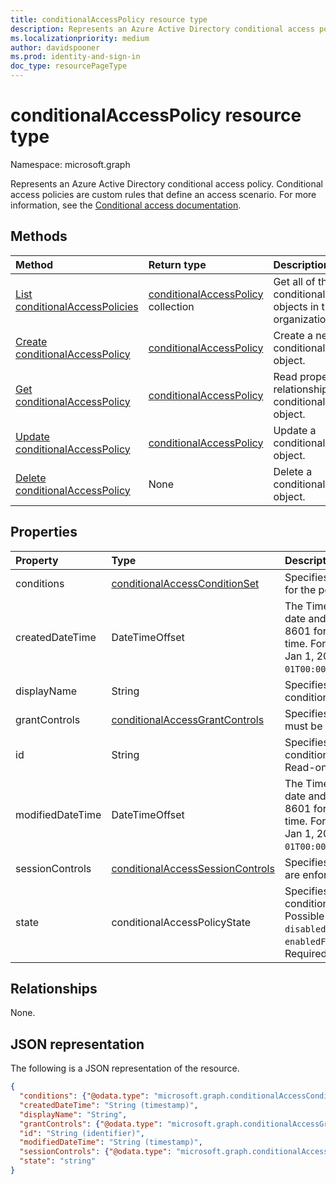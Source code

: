 ```yaml
---
title: conditionalAccessPolicy resource type
description: Represents an Azure Active Directory conditional access policy. Conditional access policies are custom rules that define an access scenario.
ms.localizationpriority: medium
author: davidspooner
ms.prod: identity-and-sign-in
doc_type: resourcePageType
---
```


# conditionalAccessPolicy resource type

Namespace: microsoft.graph

Represents an Azure Active Directory conditional access policy. Conditional access policies are custom rules that define an access scenario. For more information, see the [Conditional access documentation](/azure/active-directory/conditional-access/).

## Methods

| Method                                                                          | Return type                                                      | Description                                                            |
| :------------------------------------------------------------------------------ | :--------------------------------------------------------------- | :--------------------------------------------------------------------- |
| [List conditionalAccessPolicies](../api/conditionalaccessroot-list-policies.md) | [conditionalAccessPolicy](conditionalaccesspolicy.md) collection | Get all of the conditionalAccessPolicies objects in the organization.  |
| [Create conditionalAccessPolicy](../api/conditionalaccessroot-post-policies.md) | [conditionalAccessPolicy](conditionalaccesspolicy.md)            | Create a new conditionalAccessPolicy object.                           |
| [Get conditionalAccessPolicy](../api/conditionalaccesspolicy-get.md)            | [conditionalAccessPolicy](conditionalaccesspolicy.md)            | Read properties and relationships of a conditionalAccessPolicy object. |
| [Update conditionalAccessPolicy](../api/conditionalaccesspolicy-update.md)      | [conditionalAccessPolicy](conditionalaccesspolicy.md)            | Update a conditionalAccessPolicy object.                               |
| [Delete conditionalAccessPolicy](../api/conditionalaccesspolicy-delete.md)      | None                                                             | Delete a conditionalAccessPolicy object.                               |

## Properties

| Property         | Type                                                                    | Description                                                                                                                                                                            |
| :--------------- | :---------------------------------------------------------------------- | :------------------------------------------------------------------------------------------------------------------------------------------------------------------------------------- |
| conditions       | [conditionalAccessConditionSet](conditionalaccessconditionset.md)       | Specifies the rules that must be met for the policy to apply. Required.                                                                                                                |
| createdDateTime  | DateTimeOffset                                                          | The Timestamp type represents date and time information using ISO 8601 format and is always in UTC time. For example, midnight UTC on Jan 1, 2014 is `2014-01-01T00:00:00Z`. Readonly. |
| displayName      | String                                                                  | Specifies a display name for the conditionalAccessPolicy object.                                                                                                                       |
| grantControls    | [conditionalAccessGrantControls](conditionalaccessgrantcontrols.md)     | Specifies the grant controls that must be fulfilled to pass the policy.                                                                                                                |
| id               | String                                                                  | Specifies the identifier of a conditionalAccessPolicy object. Read-only.                                                                                                               |
| modifiedDateTime | DateTimeOffset                                                          | The Timestamp type represents date and time information using ISO 8601 format and is always in UTC time. For example, midnight UTC on Jan 1, 2014 is `2014-01-01T00:00:00Z`. Readonly. |
| sessionControls  | [conditionalAccessSessionControls](conditionalaccesssessioncontrols.md) | Specifies the session controls that are enforced after sign-in.                                                                                                                        |
| state            | conditionalAccessPolicyState                                            | Specifies the state of the conditionalAccessPolicy object. Possible values are: `enabled`, `disabled`, `enabledForReportingButNotEnforced`. Required.                                  |

## Relationships

None.

## JSON representation

The following is a JSON representation of the resource.

<!-- {
  "blockType": "resource",
  "optionalProperties": [
    "displayName",
    "sessionControls",
    "grantControls"
  ],
  "@odata.type": "microsoft.graph.conditionalAccessPolicy",
  "keyProperty": "id"
}-->

```json
{
  "conditions": {"@odata.type": "microsoft.graph.conditionalAccessConditionSet"},
  "createdDateTime": "String (timestamp)",
  "displayName": "String",
  "grantControls": {"@odata.type": "microsoft.graph.conditionalAccessGrantControls"},
  "id": "String (identifier)",
  "modifiedDateTime": "String (timestamp)",
  "sessionControls": {"@odata.type": "microsoft.graph.conditionalAccessSessionControls"},
  "state": "string"
}
```

<!-- uuid: 16cd6b66-4b1a-43a1-adaf-3a886856ed98
2019-02-04 14:57:30 UTC -->

<!-- {
  "type": "#page.annotation",
  "description": "conditionalAccessPolicy resource",
  "keywords": "",
  "section": "documentation",
  "tocPath": ""
}-->
